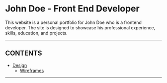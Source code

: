 # John Doe - Front End Developer 

This website is a personal portfolio for John Doe who is a frontend developer. The site is designed to showcase his professional experience, skills, education, and projects.

---

## CONTENTS

* [Design](#design)
    * [Wireframes](#wireframes)

---

